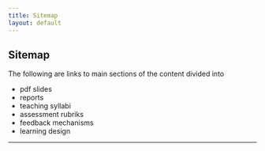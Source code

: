 ```yaml
---
title: Sitemap
layout: default
---
```


## Sitemap

The following are links to main sections of the content divided into 

- pdf slides
- reports
- teaching syllabi
- assessment rubriks
- feedback mechanisms 
- learning design

---